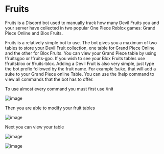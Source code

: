# Fruits

Fruits is a Discord bot used to manually track how many Devil Fruits you and your server have collected in two popular One Piece Roblox games: Grand Piece Online and Blox Fruits.

Fruits is a relatively simple bot to use. The bot gives you a maximum of two tables to store your Devil Fruit collection, one table for Grand Piece Online and the other for Blox Fruits. You can view your Grand Piece table by using !fruitsgpo or !fruits-gpo. If you wish to see your Blox Fruits tables use !fruitsblox or !fruits-blox. Adding a Devil Fruit is also very simple, just type the bot prefix followed by the fruit name. For example !suke, that will add a suke to your Grand Piece online Table. You can use the !help command to view all commands that the bot has to offer.

To use almost every command you must first use /init

![image](https://user-images.githubusercontent.com/49249957/198289790-060f4532-1bf2-4de0-b9f5-830d2a641916.png)

Then you are able to modify your fruit tables

![image](https://user-images.githubusercontent.com/49249957/198295175-e874c68e-0dd1-4cf8-919f-0722012b2b94.png)

Next you can view your table

![image](https://user-images.githubusercontent.com/49249957/198294723-27c879ce-6acd-4be6-855a-6a06a3933ff8.png)

![image](https://user-images.githubusercontent.com/49249957/198294806-d9aa605d-c9cc-40e0-96cb-6ede22354410.png)



